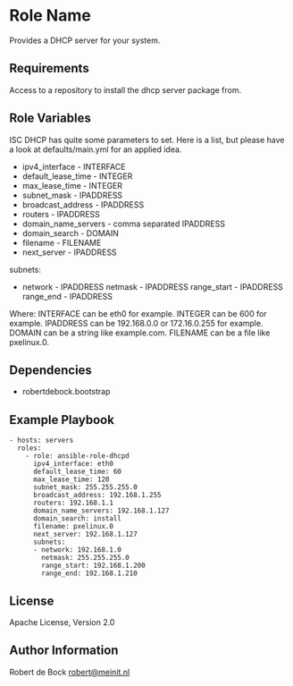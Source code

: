 Role Name
=========

Provides a DHCP server for your system.

Requirements
------------

Access to a repository to install the dhcp server package from.

Role Variables
--------------

ISC DHCP has quite some parameters to set. Here is a list, but please have a look at defaults/main.yml for an applied idea.

- ipv4_interface - INTERFACE
- default_lease_time - INTEGER
- max_lease_time - INTEGER
- subnet_mask - IPADDRESS
- broadcast_address - IPADDRESS
- routers - IPADDRESS
- domain_name_servers - comma separated IPADDRESS
- domain_search - DOMAIN
- filename - FILENAME
- next_server - IPADDRESS

subnets:
  - network - IPADDRESS
    netmask - IPADDRESS
    range_start - IPADDRESS
    range_end - IPADDRESS

Where:
INTERFACE can be eth0 for example.
INTEGER can be 600 for example.
IPADDRESS can be 192.168.0.0 or 172.16.0.255 for example.
DOMAIN can be a string like example.com.
FILENAME can be a file like pxelinux.0.

Dependencies
------------

- robertdebock.bootstrap

Example Playbook
----------------

```
- hosts: servers
  roles:
    - role: ansible-role-dhcpd
      ipv4_interface: eth0
      default_lease_time: 60
      max_lease_time: 120
      subnet_mask: 255.255.255.0
      broadcast_address: 192.168.1.255
      routers: 192.168.1.1
      domain_name_servers: 192.168.1.127
      domain_search: install
      filename: pxelinux.0
      next_server: 192.168.1.127
      subnets:
      - network: 192.168.1.0
        netmask: 255.255.255.0
        range_start: 192.168.1.200
        range_end: 192.168.1.210
```

License
-------

Apache License, Version 2.0

Author Information
------------------

Robert de Bock <robert@meinit.nl>
